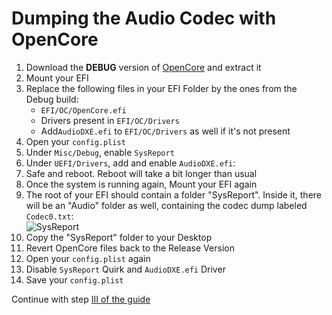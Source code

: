 # Dumping the Audio Codec with OpenCore

1. Download the **DEBUG** version of [OpenCore](https://github.com/acidanthera/OpenCorePkg/releases) and extract it
2. Mount your EFI
3. Replace the following files in your EFI Folder by the ones from the Debug build:
	- `EFI/OC/OpenCore.efi`
	- Drivers present in `EFI/OC/Drivers` 
	- Add`AudioDXE.efi` to `EFI/OC/Drivers` as well if it's not present
4. Open your `config.plist`
5. Under `Misc/Debug`, enable `SysReport`
6. Under `UEFI/Drivers`, add and enable `AudioDXE.efi`:</br>
7. Safe and reboot. Reboot will take a bit longer than usual 
8. Once the system is running again, Mount your EFI again
9. The root of your EFI should contain a folder "SysReport". Inside it, there will be an "Audio" folder as well, containing the codec dump labeled `Codec0.txt`: </br>![SysReport](https://user-images.githubusercontent.com/76865553/230842080-4d8741f6-aefc-4546-95be-3c6fb922f3ad.png)
10. Copy the "SysReport" folder to your Desktop
11. Revert OpenCore files back to the Release Version
12. Open your `config.plist` again
13. Disable `SysReport` Quirk and `AudioDXE.efi` Driver
14. Save your `config.plist`

Continue with step [III of the guide](https://github.com/5T33Z0/AppleALC-Guides/tree/main/AppleALC_Layout-ID#iii-extracting-data-from-the-codec-dump)
